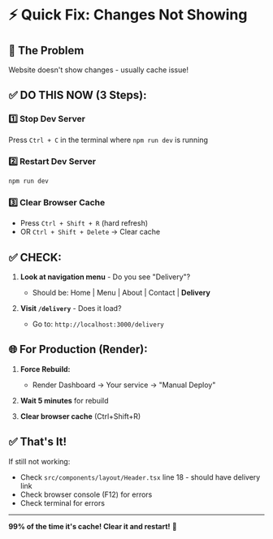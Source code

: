 # ⚡ Quick Fix: Changes Not Showing

## 🎯 The Problem
Website doesn't show changes - usually cache issue!

## ✅ DO THIS NOW (3 Steps):

### 1️⃣ **Stop Dev Server**
Press `Ctrl + C` in the terminal where `npm run dev` is running

### 2️⃣ **Restart Dev Server**
```bash
npm run dev
```

### 3️⃣ **Clear Browser Cache**
- Press `Ctrl + Shift + R` (hard refresh)
- OR `Ctrl + Shift + Delete` → Clear cache

## ✅ CHECK:

1. **Look at navigation menu** - Do you see "Delivery"?
   - Should be: Home | Menu | About | Contact | **Delivery**

2. **Visit `/delivery`** - Does it load?
   - Go to: `http://localhost:3000/delivery`

## 🌐 For Production (Render):

1. **Force Rebuild:**
   - Render Dashboard → Your service → "Manual Deploy"
   
2. **Wait 5 minutes** for rebuild

3. **Clear browser cache** (Ctrl+Shift+R)

## ✅ That's It!

If still not working:
- Check `src/components/layout/Header.tsx` line 18 - should have delivery link
- Check browser console (F12) for errors
- Check terminal for errors

---

**99% of the time it's cache! Clear it and restart!** 🚀

